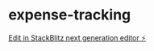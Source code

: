 # expense-tracking

[Edit in StackBlitz next generation editor ⚡️](https://stackblitz.com/~/github.com/billston/expense-tracking)